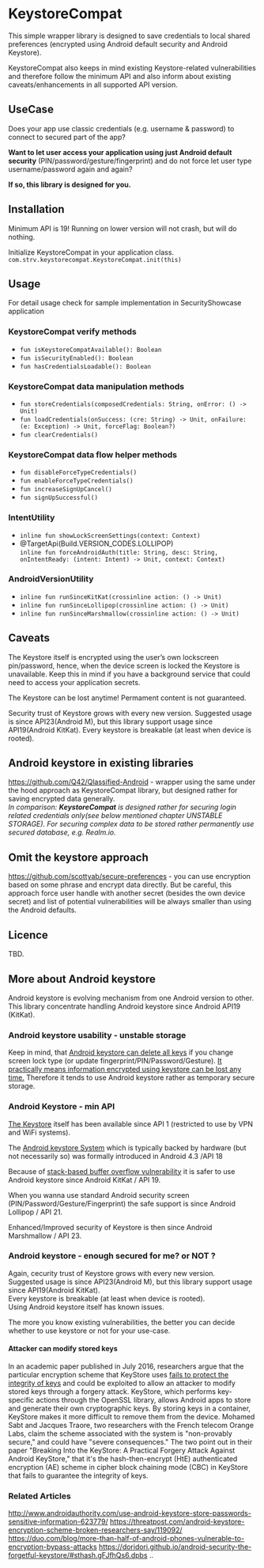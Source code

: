 # KeystoreCompat #

This simple wrapper library is designed to save credentials
to local shared preferences (encrypted using Android default security and Android Keystore).

KeystoreCompat also keeps in mind existing Keystore-related vulnerabilities
and therefore follow the minimum API and also inform about existing caveats/enhancements in all supported API version.

## UseCase ##

Does your app use classic credentials (e.g. username & password) to connect to secured part of the app?

**Want to let user access your application using just Android default security**
(PIN/password/gesture/fingerprint) and do not force let user type username/password again and again?

**If so, this library is designed for you.**

## Installation ##
Minimum API is 19!
Running on lower version will not crash, but will do nothing.

Initialize KeystoreCompat in your application class.
`com.strv.keystorecompat.KeystoreCompat.init(this)`

## Usage ##
For detail usage check for sample implementation in SecurityShowcase application

### KeystoreCompat verify methods ###
- `fun isKeystoreCompatAvailable(): Boolean`
- `fun isSecurityEnabled(): Boolean`
- `fun hasCredentialsLoadable(): Boolean`

### KeystoreCompat data manipulation methods ###
- `fun storeCredentials(composedCredentials: String, onError: () -> Unit)`
- `fun loadCredentials(onSuccess: (cre: String) -> Unit, onFailure: (e: Exception) -> Unit, forceFlag: Boolean?)`
- `fun clearCredentials()`

### KeystoreCompat data flow helper methods ###
- `fun disableForceTypeCredentials()`
- `fun enableForceTypeCredentials()`
- `fun increaseSignUpCancel()`
- `fun signUpSuccessful() `

### IntentUtility ###
- `inline fun showLockScreenSettings(context: Context)`
- @TargetApi(Build.VERSION_CODES.LOLLIPOP) <br/>
`inline fun forceAndroidAuth(title: String, desc: String, onIntentReady: (intent: Intent) -> Unit, context: Context)`

### AndroidVersionUtility ###
- `inline fun runSinceKitKat(crossinline action: () -> Unit)`
- `inline fun runSinceLollipop(crossinline action: () -> Unit)`
- `inline fun runSinceMarshmallow(crossinline action: () -> Unit)`

## Caveats ##

The Keystore itself is encrypted using the user’s own lockscreen pin/password,
hence, when the device screen is locked the Keystore is unavailable.
Keep this in mind if you have a background service that could need to access your application secrets.

The Keystore can be lost anytime! Permament content is not guaranteed.

Security trust of Keystore grows with every new version.
Suggested usage is since API23(Android M), but this library support usage since API19(Android KitKat).
Every keystore is breakable (at least when device is rooted).

## Android keystore in existing libraries ##
https://github.com/Q42/Qlassified-Android - wrapper using the same under the hood approach as KeystoreCompat library,
but designed rather for saving encrypted data generally.<br/>
_In comparison:_ **_KeystoreCompat_** _is designed rather for securing login related credentials only(see below mentioned chapter UNSTABLE STORAGE).
For securing complex data to be stored rather permanently use secured database, e.g. Realm.io._

## Omit the keystore approach ##
https://github.com/scottyab/secure-preferences - you can use encryption based on some phrase and encrypt data directly.
But be careful, this approach force user handle with another secret (besides the own device secret) and list of
potential vulnerabilities will be always smaller than using the Android defaults.

## Licence ##
TBD.

## More about Android keystore ##

Android keystore is evolving mechanism from one Android version to other.
This library concentrate handling Android keystore since Android API19 (KitKat).




### Android keystore usability - unstable storage ###
Keep in mind, that [Android keystore can delete all keys](https://code.google.com/p/android/issues/detail?id=61989)
if you change screen lock type (or update fingerprint/PIN/Password/Gesture).
[It practically means information encrypted using keystore can be lost any time.](https://doridori.github.io/android-security-the-forgetful-keystore/#sthash.gFJfhQs6.dpbs)
Therefore it tends to use Android keystore rather as temporary secure storage.



### Android Keystore - min API ###
[The Keystore](https://developer.android.com/reference/java/security/KeyStore.html) itself has been available since API 1 (restricted to use by VPN and WiFi systems).

The [Android keystore System](https://developer.android.com/training/articles/keystore.html) which is typically
backed by hardware (but not necessarily so) was formally introduced in Android 4.3 /API 18

Because of [stack-based buffer overflow vulnerability](https://threatpost.com/patched-code-execution-bug-affects-most-android-users/106880/)
it is safer to use Android keystore since Android KitKat / API 19.

When you wanna use standard Android security screen (PIN/Password/Gesture/Fingerprint) the safe support is since Android Lollipop / API 21.

Enhanced/Improved security of Keystore is then since Android Marshmallow / API 23.

### Android keystore - enough secured for me? or NOT ? ###

Again, cecurity trust of Keystore grows with every new version.<br/>
Suggested usage is since API23(Android M), but this library support usage since API19(Android KitKat).<br/>
Every keystore is breakable (at least when device is rooted).<br/>
Using Android keystore itself has known issues.<br/>

The more you know existing vulnerabilities, the better you can decide whether to use keystore or not for your use-case.


#### Attacker can modify stored keys  ####

In an academic paper published in July 2016, researchers argue that the particular encryption scheme that KeyStore uses
[fails to protect the integrity of keys](https://threatpost.com/android-keystore-encryption-scheme-broken-researchers-say/119092/)
and could be exploited to allow an attacker to modify stored keys through a forgery attack.
KeyStore, which performs key-specific actions through the OpenSSL library,
allows Android apps to store and generate their own cryptographic keys.
By storing keys in a container, KeyStore makes it more difficult to remove them from the device.
Mohamed Sabt and Jacques Traore, two researchers with the French telecom Orange Labs,
claim the scheme associated with the system is "non-provably secure," and could have "severe consequences."
The two point out in their paper "Breaking Into the KeyStore: A Practical Forgery Attack Against Android KeyStore,"
that it's the hash-then-encrypt (HtE) authenticated encryption (AE) scheme in cipher block chaining mode (CBC)
in KeyStore that fails to guarantee the integrity of keys.


### Related Articles ###
http://www.androidauthority.com/use-android-keystore-store-passwords-sensitive-information-623779/
https://threatpost.com/android-keystore-encryption-scheme-broken-researchers-say/119092/
https://duo.com/blog/more-than-half-of-android-phones-vulnerable-to-encryption-bypass-attacks
https://doridori.github.io/android-security-the-forgetful-keystore/#sthash.gFJfhQs6.dpbs
..


